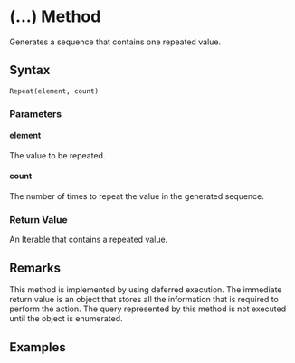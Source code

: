 # (...) Method
Generates a sequence that contains one repeated value.

## Syntax
```
Repeat(element, count)
```

### Parameters

#### element
The value to be repeated.

#### count
The number of times to repeat the value in the generated sequence.

### Return Value
An Iterable that contains a repeated value.


## Remarks
This method is implemented by using deferred execution. The immediate return value is an object that stores all the information that is required to perform the action. The query represented by this method is not executed until the object is enumerated.


## Examples



